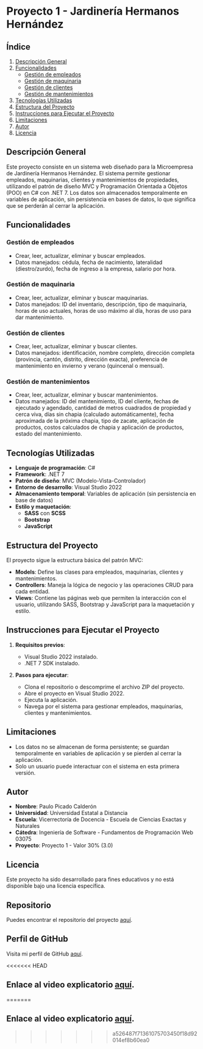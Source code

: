 # Proyecto 1 - Jardinería Hermanos Hernández

## Índice

1. [Descripción General](#descripción-general)
2. [Funcionalidades](#funcionalidades)
   - [Gestión de empleados](#gestión-de-empleados)
   - [Gestión de maquinaria](#gestión-de-maquinaria)
   - [Gestión de clientes](#gestión-de-clientes)
   - [Gestión de mantenimientos](#gestión-de-mantenimientos)
3. [Tecnologías Utilizadas](#tecnologías-utilizadas)
4. [Estructura del Proyecto](#estructura-del-proyecto)
5. [Instrucciones para Ejecutar el Proyecto](#instrucciones-para-ejecutar-el-proyecto)
6. [Limitaciones](#limitaciones)
7. [Autor](#autor)
8. [Licencia](#licencia)

## Descripción General

Este proyecto consiste en un sistema web diseñado para la Microempresa de Jardinería Hermanos Hernández. El sistema permite gestionar empleados, maquinarias, clientes y mantenimientos de propiedades, utilizando el patrón de diseño MVC y Programación Orientada a Objetos (POO) en C# con .NET 7. Los datos son almacenados temporalmente en variables de aplicación, sin persistencia en bases de datos, lo que significa que se perderán al cerrar la aplicación.

## Funcionalidades

### Gestión de empleados
   - Crear, leer, actualizar, eliminar y buscar empleados.
   - Datos manejados: cédula, fecha de nacimiento, lateralidad (diestro/zurdo), fecha de ingreso a la empresa, salario por hora.

### Gestión de maquinaria
   - Crear, leer, actualizar, eliminar y buscar maquinarias.
   - Datos manejados: ID del inventario, descripción, tipo de maquinaria, horas de uso actuales, horas de uso máximo al día, horas de uso para dar mantenimiento.

### Gestión de clientes
   - Crear, leer, actualizar, eliminar y buscar clientes.
   - Datos manejados: identificación, nombre completo, dirección completa (provincia, cantón, distrito, dirección exacta), preferencia de mantenimiento en invierno y verano (quincenal o mensual).

### Gestión de mantenimientos
   - Crear, leer, actualizar, eliminar y buscar mantenimientos.
   - Datos manejados: ID del mantenimiento, ID del cliente, fechas de ejecutado y agendado, cantidad de metros cuadrados de propiedad y cerca viva, días sin chapia (calculado automáticamente), fecha aproximada de la próxima chapia, tipo de zacate, aplicación de productos, costos calculados de chapia y aplicación de productos, estado del mantenimiento.

## Tecnologías Utilizadas

- **Lenguaje de programación**: C#
- **Framework**: .NET 7
- **Patrón de diseño**: MVC (Modelo-Vista-Controlador)
- **Entorno de desarrollo**: Visual Studio 2022
- **Almacenamiento temporal**: Variables de aplicación (sin persistencia en base de datos)
- **Estilo y maquetación**:
   - **SASS** con **SCSS**
   - **Bootstrap**
   - **JavaScript**

## Estructura del Proyecto

El proyecto sigue la estructura básica del patrón MVC:

- **Models**: Define las clases para empleados, maquinarias, clientes y mantenimientos.
- **Controllers**: Maneja la lógica de negocio y las operaciones CRUD para cada entidad.
- **Views**: Contiene las páginas web que permiten la interacción con el usuario, utilizando SASS, Bootstrap y JavaScript para la maquetación y estilo.

## Instrucciones para Ejecutar el Proyecto

1. **Requisitos previos**:
   - Visual Studio 2022 instalado.
   - .NET 7 SDK instalado.

2. **Pasos para ejecutar**:
   - Clona el repositorio o descomprime el archivo ZIP del proyecto.
   - Abre el proyecto en Visual Studio 2022.
   - Ejecuta la aplicación.
   - Navega por el sistema para gestionar empleados, maquinarias, clientes y mantenimientos.

## Limitaciones

- Los datos no se almacenan de forma persistente; se guardan temporalmente en variables de aplicación y se pierden al cerrar la aplicación.
- Solo un usuario puede interactuar con el sistema en esta primera versión.

## Autor

- **Nombre**: Paulo Picado Calderón 
- **Universidad**: Universidad Estatal a Distancia
- **Escuela**: Vicerrectoría de Docencia - Escuela de Ciencias Exactas y Naturales
- **Cátedra**: Ingeniería de Software - Fundamentos de Programación Web 03075
- **Proyecto**: Proyecto 1 - Valor 30% (3.0)

## Licencia

Este proyecto ha sido desarrollado para fines educativos y no está disponible bajo una licencia específica.

## Repositorio

Puedes encontrar el repositorio del proyecto [aquí](https://github.com/PauloCR15/Tarea-1-Fundamentos-Programacion.git).

## Perfil de GitHub

Visita mi perfil de GitHub [aquí](https://github.com/PauloCR15).

<<<<<<< HEAD
## Enlace al video explicatorio [aquí](https://youtu.be/8042NWD_kaQ).
=======
## Enlace al video explicatorio [aquí](https://youtu.be/8042NWD_kaQ).
>>>>>>> a526487f71361075703450f18d92014ef8b60ea0
